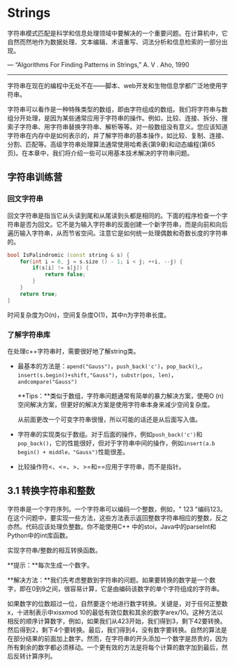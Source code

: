 # Strings

字符串模式匹配是科学和信息处理领域中要解决的一个重要问题。在计算机中，它自然而然地作为数据处理、文本编辑、术语重写、词法分析和信息检索的一部分出现。   

— “Algorithms For Finding Patterns in Strings,”
A. V . Aho, 1990

------

字符串在现在的编程中无处不在——脚本、web开发和生物信息学都广泛地使用字符串。

字符串可以看作是一种特殊类型的数组，即由字符组成的数组。我们将字符串与数组分开处理，是因为某些通常应用于字符串的操作。例如，比较、连接、拆分、搜索子字符串、用字符串替换字符串、解析等等。对一般数组没有意义。您应该知道字符串在内存中是如何表示的，并了解字符串的基本操作，如比较、复制、连接、分割、匹配等。高级字符串处理算法通常使用哈希表(第9章)和动态编程(第65页)。在本章中，我们将介绍一些可以用基本技术解决的字符串问题。

## 字符串训练营

### 回文字符串

回文字符串是指当它从头读到尾和从尾读到头都是相同的。下面的程序检查一个字符串是否为回文。它不是为输入字符串的反面创建一个新字符串，而是向前和向后遍历输入字符串，从而节省空间。注意它是如何统一处理偶数和奇数长度的字符串的。

```C++
bool IsPalindromic (const string & s) {
	for(int i = 0, j = s.size () - 1; i < j; ++i, --j) {
		if(s[i] != s[j]) {
			return false;
		}
	}
	return true;
}
```

时间复杂度为O(n)，空间复杂度O(1)，其中n为字符串长度。

### 了解字符串库

在处理c++字符串时，需要很好地了解string类。

- 最基本的方法是：`apend("Gauss")`，`push_back('c')`，`pop_back()`,，`insert(s.begin()+shift,"Gauss")`，`substr(pos, len)`，` andcompare("Gauss")`

  **Tips：**类似于数组，字符串问题通常有简单的暴力解决方案，使用O (n)空间解决方案，但更好的解决方案是使用字符串本身来减少空间复杂度。

  从前面更改一个可变字符串很慢，所以可能的话还是从后面写入值。

- 字符串的实现类似于数组。对于后面的操作，例如`push_back('c')`和`pop_back()`，它的性能很好，但对于字符串中间的操作，例如`insert(a.b begin() + middle，"Gauss")`性能很差。
- 比较操作符<、<=、>、>=和==应用于字符串，而不是指针。

## 3.1 转换字符串和整数

字符串是一个字符序列。一个字符串可以编码一个整数，例如，" 123 "编码123。在这个问题中，要实现一些方法，这些方法表示返回整数字符串相应的整数，反之亦然。代码应该处理负整数。你不能使用C++ 中的stoi，Java中的parseInt和Python中的int库函数。

实现字符串/整数的相互转换函数。

**提示：**每次生成一个数字。

**解决方法：**我们先考虑整数到字符串的问题。如果要转换的数字是一个数字，即在0到9之间，很容易计算，它是由编码该数字的单个字符组成的字符串。

如果数字的位数超过一位，自然要逐个地进行数字转换。关键是，对于任何正整数x，十进制表示中xisxmod  10的最低有效位数和其余的数字arex/10。这种方法以相反的顺序计算数字，例如，如果我们从423开始，我们得到3，剩下42要转换。然后得到2，剩下4个要转换。最后，我们得到4，没有数字要转换。自然的算法是在部分结果的前面加上数字。然而，在字符串的开头添加一个数字是昂贵的，因为所有剩余的数字都必须移动。一个更有效的方法是将每个计算的数字加到最后，然后反转计算序列。